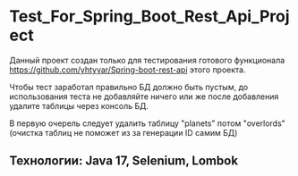 # Test_For_Spring_Boot_Rest_Api_Project

Данный проект создан только для тестирования готового функционала  https://github.com/yhtyyar/Spring-boot-rest-api  этого проекта.

Чтобы тест заработал правильно БД должно быть пустым, до использования теста не добавляйте ничего или же после добавления удалите таблицы через консоль БД.

В первую очерель следует удалить таблицу "planets" потом "overlords"(очистка таблиц не поможет из за генерации ID самим БД)

## Технологии: Java 17, Selenium, Lombok
